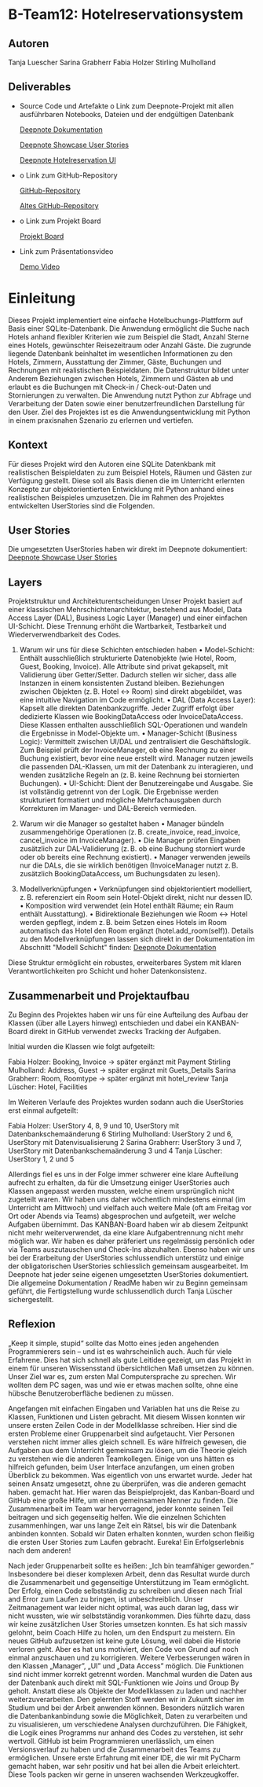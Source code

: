 # B-Team12: Hotelreservationsystem

## Autoren
Tanja Luescher
Sarina Grabherr
Fabia Holzer
Stirling Mulholland

## Deliverables 
- Source Code und Artefakte
o Link zum Deepnote-Projekt mit allen ausführbaren Notebooks, Dateien und der endgültigen Datenbank

	[Deepnote Dokumentation](https://deepnote.com/workspace/FHNW-98157d3c-c139-4c9e-a143-1cabfe774ad5/project/B-Team-12-Hotelreservation-Dokumentation-46c1a4c2-95b4-485b-8dd0-e1e655bdad30/notebook/Dokumentation-4f84071aa5d042e99ec482fafed1425f?utm_content=46c1a4c2-95b4-485b-8dd0-e1e655bdad30)

	[Deepnote Showcase User Stories](https://deepnote.com/workspace/FHNW-98157d3c-c139-4c9e-a143-1cabfe774ad5/project/B-Team-12-Hotelreservation-Dokumentation-46c1a4c2-95b4-485b-8dd0-e1e655bdad30/notebook/Dokumentation-4f84071aa5d042e99ec482fafed1425f?utm_content=46c1a4c2-95b4-485b-8dd0-e1e655bdad30)

	[Deepnote Hotelreservation UI](https://deepnote.com/workspace/FHNW-98157d3c-c139-4c9e-a143-1cabfe774ad5/project/B-Team-12-Hotelreservation-Dokumentation-46c1a4c2-95b4-485b-8dd0-e1e655bdad30/notebook/Dokumentation-4f84071aa5d042e99ec482fafed1425f?utm_content=46c1a4c2-95b4-485b-8dd0-e1e655bdad30)


- o Link zum GitHub-Repository

  [GitHub-Repository](https://github.com/satafasti/hotelreservation_V2)
	
	[Altes GitHub-Repository](https://github.com/satafasti/team12_hotelreservation)


- o Link zum Projekt Board

	[Projekt Board](https://github.com/orgs/satafasti/projects/2/views/1)

- Link zum Präsentationsvideo 

	[Demo Video]()

#  Einleitung

Dieses Projekt implementiert eine einfache Hotelbuchungs-Plattform auf Basis einer SQLite-Datenbank. Die Anwendung ermöglicht die Suche nach Hotels anhand
flexibler Kriterien wie zum Beispiel die Stadt, Anzahl Sterne eines Hotels, gewünschter Reisezeitraum oder Anzahl Gäste. Die zugrunde liegende Datenbank
beinhaltet im wesentlichen Informationen zu den Hotels, Zimmern, Ausstattung der Zimmer, Gäste, Buchungen und Rechnungen mit realistischen Beispieldaten.
Die Datenstruktur bildet unter Anderem Beziehungen zwischen Hotels, Zimmern und Gästen ab und erlaubt es die Buchungen mit Check-in /  Check-out-Daten und Stornierungen
zu verwalten. Die Anwendung nutzt Python zur Abfrage und Verarbeitung der Daten sowie einer benutzerfreundlichen Darstellung für den User. Ziel des Projektes
ist es die Anwendungsentwicklung mit Python in einem praxisnahen Szenario zu erlernen und vertiefen.

## Kontext

Für dieses Projekt wird den Autoren eine SQLite Datenkbank mit realistischen Beispieldaten zu zum Beispiel Hotels, Räumen und Gästen zur Verfügung gestellt. 
Diese soll als Basis dienen die im Unterricht erlernten Konzepte zur objektorientierten Entwicklung mit Python anhand eines realistischen Beispieles umzusetzen. 
Die im Rahmen des Projektes entwickelten UserStories sind die Folgenden. 

## User Stories

Die umgesetzten UserStories haben wir direkt im Deepnote dokumentiert:
[Deepnote Showcase User Stories](https://deepnote.com/workspace/FHNW-98157d3c-c139-4c9e-a143-1cabfe774ad5/project/B-Team-12-Hotelreservation-Dokumentation-46c1a4c2-95b4-485b-8dd0-e1e655bdad30/notebook/Dokumentation-4f84071aa5d042e99ec482fafed1425f?utm_content=46c1a4c2-95b4-485b-8dd0-e1e655bdad30)

## Layers

Projektstruktur und Architekturentscheidungen
Unser Projekt basiert auf einer klassischen Mehrschichtenarchitektur, bestehend aus Model, Data Access Layer (DAL), Business Logic Layer (Manager) und einer einfachen UI-Schicht. Diese Trennung erhöht die Wartbarkeit, Testbarkeit und Wiederverwendbarkeit des Codes.

1. Warum wir uns für diese Schichten entschieden haben
	•	Model-Schicht: Enthält ausschließlich strukturierte Datenobjekte (wie Hotel, Room, Guest, Booking, Invoice). Alle Attribute sind privat gekapselt, mit Validierung über Getter/Setter. Dadurch stellen wir sicher, dass alle Instanzen in einem konsistenten Zustand bleiben. Beziehungen zwischen Objekten (z. B. Hotel ↔ Room) sind direkt abgebildet, was eine intuitive Navigation im Code ermöglicht.
	•	DAL (Data Access Layer): Kapselt alle direkten Datenbankzugriffe. Jeder Zugriff erfolgt über dedizierte Klassen wie BookingDataAccess oder InvoiceDataAccess. Diese Klassen enthalten ausschließlich SQL-Operationen und wandeln die Ergebnisse in Model-Objekte um.
	•	Manager-Schicht (Business Logic): Vermittelt zwischen UI/DAL und zentralisiert die Geschäftslogik. Zum Beispiel prüft der InvoiceManager, ob eine Rechnung zu einer Buchung existiert, bevor eine neue erstellt wird. Manager nutzen jeweils die passenden DAL-Klassen, um mit der Datenbank zu interagieren, und wenden zusätzliche Regeln an (z. B. keine Rechnung bei stornierten Buchungen).
	•	UI-Schicht: Dient der Benutzereingabe und Ausgabe. Sie ist vollständig getrennt von der Logik. Die Ergebnisse werden strukturiert formatiert und mögliche Mehrfachausgaben durch Korrekturen im Manager- und DAL-Bereich vermieden.

2. Warum wir die Manager so gestaltet haben
	•	Manager bündeln zusammengehörige Operationen (z. B. create_invoice, read_invoice, cancel_invoice im InvoiceManager).
	•	Die Manager prüfen Eingaben zusätzlich zur DAL-Validierung (z. B. ob eine Buchung storniert wurde oder ob bereits eine Rechnung existiert).
	•	Manager verwenden jeweils nur die DALs, die sie wirklich benötigen (InvoiceManager nutzt z. B. zusätzlich BookingDataAccess, um Buchungsdaten zu lesen).

3. Modellverknüpfungen
	•	Verknüpfungen sind objektorientiert modelliert, z. B. referenziert ein Room sein Hotel-Objekt direkt, nicht nur dessen ID.
	•	Komposition wird verwendet (ein Hotel enthält Räume; ein Raum enthält Ausstattung).
	•	Bidirektionale Beziehungen wie Room ↔ Hotel werden gepflegt, indem z. B. beim Setzen eines Hotels im Room automatisch das Hotel den Room ergänzt (hotel.add_room(self)).
Details zu den Modellverknüpfungen lassen sich direkt in der Dokumentation im Abschnitt "Modell Schicht" finden: 
[Deepnote Dokumentation](https://deepnote.com/workspace/FHNW-98157d3c-c139-4c9e-a143-1cabfe774ad5/project/B-Team-12-Hotelreservation-Dokumentation-46c1a4c2-95b4-485b-8dd0-e1e655bdad30/notebook/Dokumentation-4f84071aa5d042e99ec482fafed1425f?utm_content=46c1a4c2-95b4-485b-8dd0-e1e655bdad30)

Diese Struktur ermöglicht ein robustes, erweiterbares System mit klaren Verantwortlichkeiten pro Schicht und hoher Datenkonsistenz.

## Zusammenarbeit und Projektaufbau

Zu Beginn des Projektes haben wir uns für eine Aufteilung des Aufbau der Klassen (über alle Layers hinweg) entschieden und dabei ein KANBAN-Board direkt in GitHub verwendet zwecks Tracking der Aufgaben.

Initial wurden die Klassen wie folgt aufgeteilt:

Fabia Holzer: Booking, Invoice -> später ergänzt mit Payment
Stirling Mulholland: Address, Guest -> später ergänzt mit Guets_Details
Sarina Grabherr: Room, Roomtype -> später ergänzt mit hotel_review
Tanja Lüscher: Hotel, Facilities

Im Weiteren Verlaufe des Projektes wurden sodann auch die UserStories erst einmal aufgeteilt:

Fabia Holzer: UserStory 4, 8, 9 und 10, UserStory mit Datenbankschemaänderung 6
Stirling Mulholland: UserStory 2 und 6, UserStory mit Datenvisualisierung 2
Sarina Grabherr: UserStory 3 und 7, UserStory mit Datenbankschemaänderung 3 und 4
Tanja Lüscher: UserStory 1, 2 und 5

Allerdings fiel es uns in der Folge immer schwerer eine klare Aufteilung aufrecht zu erhalten, da für die Umsetzung einiger UserStories auch Klassen angepasst werden mussten, welche einem ursprünglich nicht zugeteilt waren. Wir haben uns daher wöchentlich mindestens einmal (im Unterricht am Mittwoch) und vielfach auch weitere Male (oft am Freitag vor Ort oder Abends via Teams) abgesprochen und aufgeteilt, wer welche Aufgaben übernimmt. Das KANBAN-Board 
haben wir ab diesem Zeitpunkt nicht mehr weiterverwendet, da eine klare Aufgabentrennung nicht mehr möglich war. Wir haben es daher präferiert uns regelmässig persönlich oder via Teams auszutauschen und Check-Ins abzuhalten. Ebenso haben wir uns bei der Erarbeitung der UserStories schlussendlich unterstütz und einige der obligatorischen UserStories schliesslich gemeinsam ausgearbeitet. Im Deepnote hat jeder seine eigenen umgesetzten UserStories dokumentiert. 
Die allgemeine Dokumentation / ReadMe haben wir zu Beginn gemeinsam geführt, die Fertigstellung wurde schlussendlich durch Tanja Lüscher sichergestellt. 

## Reflexion

„Keep it simple, stupid“ sollte das Motto eines jeden angehenden Programmierers sein – und ist es wahrscheinlich auch.
Auch für viele Erfahrene. Dies hat sich schnell als gute Leitidee gezeigt, um das Projekt in einem für unseren Wissensstand übersichtlichen Maß umsetzen zu können.
Unser Ziel war es, zum ersten Mal Computersprache zu sprechen. Wir wollten dem PC sagen, was und wie er etwas machen sollte, ohne eine hübsche Benutzeroberfläche bedienen zu müssen.


Angefangen mit einfachen Eingaben und Variablen hat uns die Reise zu Klassen, Funktionen und Listen gebracht.
Mit diesem Wissen konnten wir unsere ersten Zeilen Code in der Modellklasse schreiben. Hier sind die ersten
Probleme einer Gruppenarbeit sind aufgetaucht. Vier Personen verstehen nicht immer alles gleich schnell.
Es wäre hilfreich gewesen, die Aufgaben aus dem Unterricht gemeinsam zu lösen, um die Theorie gleich zu verstehen wie die anderen Teamkollegen.
Einige von uns hätten es hilfreich gefunden, beim User Interface anzufangen, um einen groben Überblick zu bekommen.
Was eigentlich von uns erwartet wurde. Jeder hat seinen Ansatz umgesetzt, ohne zu überprüfen, was die anderen gemacht haben.
gemacht hat. Hier waren das Beispielprojekt, das Kanban-Board und GitHub eine große Hilfe, um einen gemeinsamen Nenner zu finden.
Die Zusammenarbeit im Team war hervorragend, jeder konnte seinen Teil beitragen und sich gegenseitig helfen.
Wie die einzelnen Schichten zusammenhingen, war uns lange Zeit ein Rätsel, bis wir die Datenbank anbinden konnten.
Sobald wir Daten erhalten konnten, wurden schon fleißig die ersten User Stories zum Laufen gebracht.
Eureka! Ein Erfolgserlebnis nach dem anderen!

Nach jeder Gruppenarbeit sollte es heißen: „Ich bin teamfähiger geworden.”
Insbesondere bei dieser komplexen Arbeit, denn das Resultat wurde durch die  Zusammenarbeit und gegenseitige Unterstützung im Team ermöglicht.
Der Erfolg, einen Code selbstständig zu schreiben und diesen nach Trial and Error zum Laufen zu bringen, ist unbeschreiblich.
Unser Zeitmanagement war leider nicht optimal, was auch daran lag, dass wir nicht wussten, wie wir selbstständig vorankommen. 
Dies führte dazu, dass wir keine zusätzlichen User Stories umsetzen konnten.
Es hat sich massiv gelohnt, beim Coach Hilfe zu holen, um den Endspurt zu meistern. 
Ein neues GitHub aufzusetzen ist keine gute Lösung, weil dabei die Historie verloren geht. 
Aber es hat uns motiviert, den Code von Grund auf noch einmal anzuschauen und zu korrigieren. 
Weitere Verbesserungen wären in den Klassen „Manager”, „UI” und „Data Access” möglich. Die Funktionen sind
nicht immer korrekt getrennt worden. Manchmal wurden die Daten aus der Datenbank auch direkt mit SQL-Funktionen wie Joins und Group By geholt.
Anstatt diese als Objekte der Modellklassen zu laden und nachher weiterzuverarbeiten. 
Den gelernten Stoff werden wir in Zukunft sicher im Studium und bei der Arbeit anwenden können.
Besonders nützlich waren die Datenbankanbindung sowie die Möglichkeit, Daten zu verarbeiten und zu visualisieren, um verschiedene Analysen durchzuführen.
Die Fähigkeit, die Logik eines Programms nur anhand des Codes zu verstehen, ist sehr wertvoll.
GitHub ist beim Programmieren unerlässlich, um einen Versionsverlauf zu haben und die Zusammenarbeit des Teams zu ermöglichen.
Unsere erste Erfahrung mit einer IDE, die wir mit PyCharm gemacht haben, war sehr positiv und hat bei allen die Arbeit erleichtert. 
Diese Tools packen wir gerne in unseren wachsenden Werkzeugkoffer.
